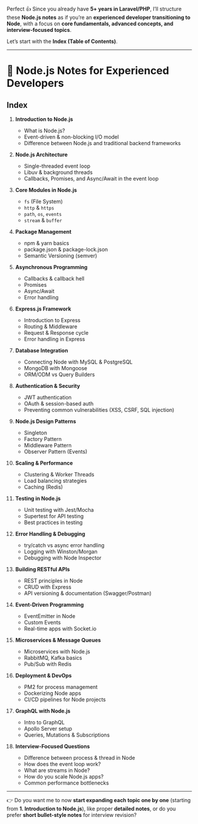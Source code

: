 Perfect 👍 Since you already have **5+ years in Laravel/PHP**, I’ll structure these **Node.js notes** as if you’re an **experienced developer transitioning to Node**, with a focus on **core fundamentals, advanced concepts, and interview-focused topics**.

Let’s start with the **Index (Table of Contents)**.

---

# 📘 Node.js Notes for Experienced Developers

## **Index**

1. **Introduction to Node.js**

   * What is Node.js?
   * Event-driven & non-blocking I/O model
   * Difference between Node.js and traditional backend frameworks

2. **Node.js Architecture**

   * Single-threaded event loop
   * Libuv & background threads
   * Callbacks, Promises, and Async/Await in the event loop

3. **Core Modules in Node.js**

   * `fs` (File System)
   * `http` & `https`
   * `path`, `os`, `events`
   * `stream` & `buffer`

4. **Package Management**

   * npm & yarn basics
   * package.json & package-lock.json
   * Semantic Versioning (semver)

5. **Asynchronous Programming**

   * Callbacks & callback hell
   * Promises
   * Async/Await
   * Error handling

6. **Express.js Framework**

   * Introduction to Express
   * Routing & Middleware
   * Request & Response cycle
   * Error handling in Express

7. **Database Integration**

   * Connecting Node with MySQL & PostgreSQL
   * MongoDB with Mongoose
   * ORM/ODM vs Query Builders

8. **Authentication & Security**

   * JWT authentication
   * OAuth & session-based auth
   * Preventing common vulnerabilities (XSS, CSRF, SQL injection)

9. **Node.js Design Patterns**

   * Singleton
   * Factory Pattern
   * Middleware Pattern
   * Observer Pattern (Events)

10. **Scaling & Performance**

    * Clustering & Worker Threads
    * Load balancing strategies
    * Caching (Redis)

11. **Testing in Node.js**

    * Unit testing with Jest/Mocha
    * Supertest for API testing
    * Best practices in testing

12. **Error Handling & Debugging**

    * try/catch vs async error handling
    * Logging with Winston/Morgan
    * Debugging with Node Inspector

13. **Building RESTful APIs**

    * REST principles in Node
    * CRUD with Express
    * API versioning & documentation (Swagger/Postman)

14. **Event-Driven Programming**

    * EventEmitter in Node
    * Custom Events
    * Real-time apps with Socket.io

15. **Microservices & Message Queues**

    * Microservices with Node.js
    * RabbitMQ, Kafka basics
    * Pub/Sub with Redis

16. **Deployment & DevOps**

    * PM2 for process management
    * Dockerizing Node apps
    * CI/CD pipelines for Node projects

17. **GraphQL with Node.js**

    * Intro to GraphQL
    * Apollo Server setup
    * Queries, Mutations & Subscriptions

18. **Interview-Focused Questions**

    * Difference between process & thread in Node
    * How does the event loop work?
    * What are streams in Node?
    * How do you scale Node.js apps?
    * Common performance bottlenecks

---

👉 Do you want me to now **start expanding each topic one by one** (starting from **1. Introduction to Node.js**), like proper **detailed notes**, or do you prefer **short bullet-style notes** for interview revision?
